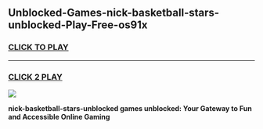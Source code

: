 
## Unblocked-Games-nick-basketball-stars-unblocked-Play-Free-os91x
<h3>
<a href="https://premium76.site?title=nick-basketball-stars-unblocked&ref=23A">CLICK TO PLAY</a></h3>
<hr>

<h3>
<a href="https://premium76.site?title=nick-basketball-stars-unblocked&ref=23A">CLICK 2 PLAY</a>
  
</h3>

<a href="https://premium76.site?title=nick-basketball-stars-unblocked&ref=23A"><img src="https://clearcache.store/games.png"></a>


**nick-basketball-stars-unblocked games unblocked: Your Gateway to Fun and Accessible Online Gaming**
